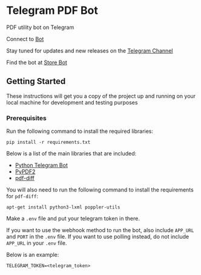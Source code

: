 # Telegram PDF Bot

PDF utility bot on Telegram

Connect to [Bot](https://t.me/pdf2bot)

Stay tuned for updates and new releases on the [Telegram Channel](https://t.me/pdf2botdev)

Find the bot at [Store Bot](https://storebot.me/bot/pdf2bot)

## Getting Started

These instructions will get you a copy of the project up and running on your local machine for development and 
testing purposes

### Prerequisites

Run the following command to install the required libraries:

```
pip install -r requirements.txt
```

Below is a list of the main libraries that are included:

* [Python Telegram Bot](https://github.com/python-telegram-bot/python-telegram-bot)
* [PyPDF2](https://github.com/mstamy2/PyPDF2)
* [pdf-diff](https://github.com/JoshData/pdf-diff)

You will also need to run the following command to install the requirements for `pdf-diff`:

```
apt-get install python3-lxml poppler-utils
```

Make a `.env` file and put your telegram token in there. 

If you want to use the webhook method to run the bot, also include `APP_URL` and `PORT` in the `.env` file. If you 
want to use polling instead, do not include `APP_URL` in your `.env` file.

Below is an example:

```
TELEGRAM_TOKEN=<telegram_token>
```